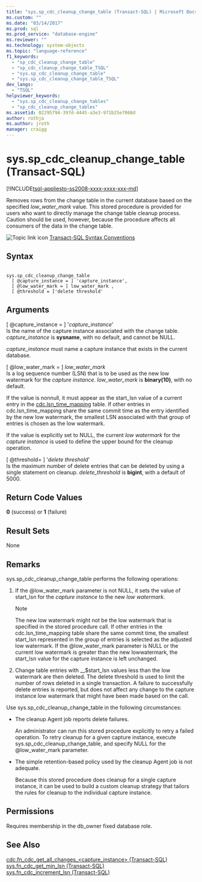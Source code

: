 ```yaml
---
title: "sys.sp_cdc_cleanup_change_table (Transact-SQL) | Microsoft Docs"
ms.custom: ""
ms.date: "03/14/2017"
ms.prod: sql
ms.prod_service: "database-engine"
ms.reviewer: ""
ms.technology: system-objects
ms.topic: "language-reference"
f1_keywords: 
  - "sp_cdc_cleanup_change_table"
  - "sp_cdc_cleanup_change_table_TSQL"
  - "sys.sp_cdc_cleanup_change_table"
  - "sys.sp_cdc_cleanup_change_table_TSQL"
dev_langs: 
  - "TSQL"
helpviewer_keywords: 
  - "sys.sp_cdc_cleanup_change_tables"
  - "sp_cdc_cleanup_change_tables"
ms.assetid: 02295794-397d-4445-a3e3-971b25e7068d
author: rothja
ms.author: jroth
manager: craigg
---
```

# sys.sp_cdc_cleanup_change_table (Transact-SQL)
[!INCLUDE[tsql-appliesto-ss2008-xxxx-xxxx-xxx-md](../../includes/tsql-appliesto-ss2008-xxxx-xxxx-xxx-md.md)]

  Removes rows from the change table in the current database based on the specified *low_water_mark* value. This stored procedure is provided for users who want to directly manage the change table cleanup process. Caution should be used, however, because the procedure affects all consumers of the data in the change table.  
  
 ![Topic link icon](../../database-engine/configure-windows/media/topic-link.gif "Topic link icon") [Transact-SQL Syntax Conventions](../../t-sql/language-elements/transact-sql-syntax-conventions-transact-sql.md)  
  
## Syntax  
  
```  
  
sys.sp_cdc_cleanup_change_table   
  [ @capture_instance = ] 'capture_instance',   
  [ @low_water_mark = ] low_water_mark ,  
  [ @threshold = ]'delete threshold'  
```  
  
## Arguments  
 [ @capture_instance = ] '*capture_instance*'  
 Is the name of the capture instance associated with the change table. *capture_instance* is **sysname**, with no default, and cannot be NULL.  
  
 *capture_instance* must name a capture instance that exists in the current database.  
  
 [ @low_water_mark = ] *low_water_mark*  
 Is a log sequence number (LSN) that is to be used as the new low watermark for the *capture instance*. *low_water_mark* is **binary(10)**, with no default.  
  
 If the value is nonnull, it must appear as the start_lsn value of a current entry in the [cdc.lsn_time_mapping](../../relational-databases/system-tables/cdc-lsn-time-mapping-transact-sql.md) table. If other entries in cdc.lsn_time_mapping share the same commit time as the entry identified by the new low watermark, the smallest LSN associated with that group of entries is chosen as the low watermark.  
  
 If the value is explicitly set to NULL, the current *low watermark* for the *capture instance* is used to define the upper bound for the cleanup operation.  
  
 [ @threshold= ] '*delete threshold*'  
 Is the maximum number of delete entries that can be deleted by using a single statement on cleanup. *delete_threshold* is **bigint**, with a default of 5000.  
  
## Return Code Values  
 **0** (success) or **1** (failure)  
  
## Result Sets  
 None  
  
## Remarks  
 sys.sp_cdc_cleanup_change_table performs the following operations:  
  
1.  If the @low_water_mark parameter is not NULL, it sets the value of start_lsn for the *capture instance* to the new *low watermark*.  
  
    > [!NOTE]  
    >  The new low watermark might not be the low watermark that is specified in the stored procedure call. If other entries in the cdc.lsn_time_mapping table share the same commit time, the smallest start_lsn represented in the group of entries is selected as the adjusted low watermark. If the @low_water_mark parameter is NULL or the current low watermark is greater than the new lowwatermark, the start_lsn value for the capture instance is left unchanged.  
  
2.  Change table entries with __$start_lsn values less than the low watermark are then deleted. The delete threshold is used to limit the number of rows deleted in a single transaction. A failure to successfully delete entries is reported, but does not affect any change to the capture instance low watermark that might have been made based on the call.  
  
 Use sys.sp_cdc_cleanup_change_table in the following circumstances:  
  
-   The cleanup Agent job reports delete failures.  
  
     An administrator can run this stored procedure explicitly to retry a failed operation. To retry cleanup for a given capture instance, execute sys.sp_cdc_cleanup_change_table, and specify NULL for the @low_water_mark parameter.  
  
-   The simple retention-based policy used by the cleanup Agent job is not adequate.  
  
     Because this stored procedure does cleanup for a single capture instance, it can be used to build a custom cleanup strategy that tailors the rules for cleanup to the individual capture instance.  
  
## Permissions  
 Requires membership in the db_owner fixed database role.  
  
## See Also  
 [cdc.fn_cdc_get_all_changes_&#60;capture_instance&#62;  &#40;Transact-SQL&#41;](../../relational-databases/system-functions/cdc-fn-cdc-get-all-changes-capture-instance-transact-sql.md)   
 [sys.fn_cdc_get_min_lsn &#40;Transact-SQL&#41;](../../relational-databases/system-functions/sys-fn-cdc-get-min-lsn-transact-sql.md)   
 [sys.fn_cdc_increment_lsn &#40;Transact-SQL&#41;](../../relational-databases/system-functions/sys-fn-cdc-increment-lsn-transact-sql.md)  
  
  
